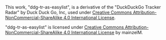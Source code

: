 This work, "ddg-tr-as-easylist", is a derivative of the "DuckDuckGo Tracker Radar" by Duck Duck Go, Inc, used under [Creative Commons Attribution-NonCommercial-ShareAlike 4.0 International License](https://creativecommons.org/licenses/by-nc-sa/4.0/).
 
"ddg-tr-as-easylist" is licensed under [Creative Commons Attribution-NonCommercial-ShareAlike 4.0 International License](https://creativecommons.org/licenses/by-nc-sa/4.0/) by mainzelM.
